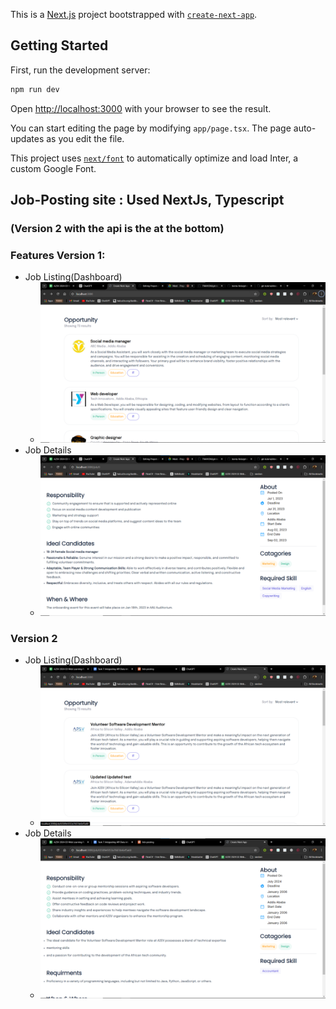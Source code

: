 This is a [Next.js](https://nextjs.org/) project bootstrapped with [`create-next-app`](https://github.com/vercel/next.js/tree/canary/packages/create-next-app).


## Getting Started

First, run the development server:

```bash
npm run dev
```

Open [http://localhost:3000](http://localhost:3000) with your browser to see the result.

You can start editing the page by modifying `app/page.tsx`. The page auto-updates as you edit the file.

This project uses [`next/font`](https://nextjs.org/docs/basic-features/font-optimization) to automatically optimize and load Inter, a custom Google Font.

## Job-Posting site : Used NextJs, Typescript 
  ### (Version 2 with the api is the at the bottom)
  ### Features Version 1:
  - Job Listing(Dashboard)
    - ![Logo](public/images/dash.png)
  - Job Details
    - ![Logo](public/images/detail.png)
  
  ### Version 2
  - Job Listing(Dashboard)
    - ![Logo](public/images/api-dash.png)
  - Job Details
    - ![Logo](public/images/api-detail.png)

